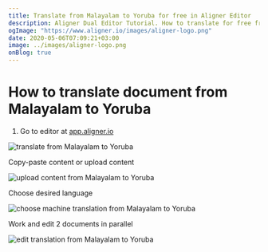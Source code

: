 ```yaml
---
title: Translate from Malayalam to Yoruba for free in Aligner Editor
description: Aligner Dual Editor Tutorial. How to translate for free from Malayalam to Yoruba. Aligner is multilingual document management platform. 
ogImage: "https://www.aligner.io/images/aligner-logo.png"
date: 2020-05-06T07:09:21+03:00
image: ../images/aligner-logo.png
onBlog: true
---
```


# How to translate document from Malayalam to Yoruba

1. Go to editor at [app.aligner.io](https://app.aligner.io "Aligner App web page")

![translate from Malayalam to Yoruba](../aligner-blank-editor.png "translate from Malayalam to Yoruba")

Copy-paste content or upload content

![upload content from Malayalam to Yoruba](../aligner-uploaded-document.png "upload content from Malayalam to Yoruba")

Choose desired language

![choose machine translation from Malayalam to Yoruba](../aligner-language-dropdown.png "choose machine translation from Malayalam to Yoruba")

Work and edit 2 documents in parallel

![edit translation from Malayalam to Yoruba](../aligner-double-sitded-editor.png "edit translation from Malayalam to Yoruba")

